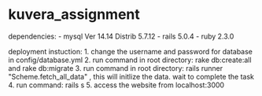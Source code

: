 # kuvera_assignment

dependencies:
	- mysql Ver 14.14 Distrib 5.7.12
	- rails 5.0.4
	- ruby 2.3.0

deployment instuction:
	1. change the username and password for database in config/database.yml
	2. run command in root directory: rake db:create:all   and rake db:migrate
	3. run command in root directory:   rails runner "Scheme.fetch_all_data"  , this will initlize the data. wait to complete the task
	4. run command: rails s
	5. access the website from localhost:3000
